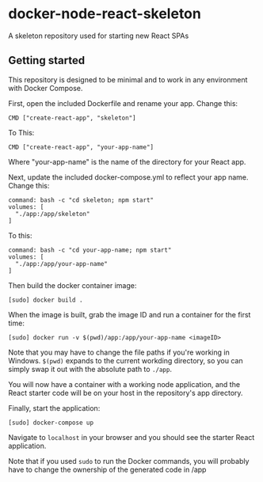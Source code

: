 # docker-node-react-skeleton
A skeleton repository used for starting new React SPAs

## Getting started
This repository is designed to be minimal and to work in any environment with Docker Compose.

First, open the included Dockerfile and rename your app. Change this:

    CMD ["create-react-app", "skeleton"]

To This:

    CMD ["create-react-app", "your-app-name"]

Where "your-app-name" is the name of the directory for your React app.

Next, update the included docker-compose.yml to reflect your app name. Change this:

    command: bash -c "cd skeleton; npm start"
    volumes: [
      "./app:/app/skeleton"
    ]

To this:

    command: bash -c "cd your-app-name; npm start"
    volumes: [
      "./app:/app/your-app-name"
    ]

Then build the docker container image:

    [sudo] docker build .

When the image is built, grab the image ID and run a container for the first time:

    [sudo] docker run -v $(pwd)/app:/app/your-app-name <imageID>

Note that you may have to change the file paths if you're working in Windows. `$(pwd)` expands to the current workding directory, so you can simply swap it out with the absolute path to `./app`.

You will now have a container with a working node application, and the React starter code will be on your host in the repository's app directory.

Finally, start the application:

    [sudo] docker-compose up

Navigate to `localhost` in your browser and you should see the starter React application.

Note that if you used `sudo` to run the Docker commands, you will probably have to change the ownership of the generated code in /app
